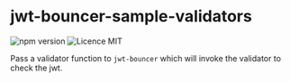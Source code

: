 # jwt-bouncer-sample-validators

![npm version](https://img.shields.io/badge/npm-1.0.0-blue.svg)  ![Licence MIT](https://img.shields.io/badge/licence-MIT-yellowgreen.svg)

Pass a validator function to `jwt-bouncer` which will invoke the validator to check the jwt.
